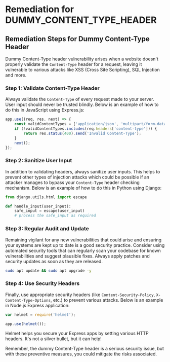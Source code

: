 # Remediation for DUMMY_CONTENT_TYPE_HEADER

## Remediation Steps for Dummy Content-Type Header

Dummy Content-Type header vulnerability arises when a website doesn't properly validate the `Content-Type` header for a request, leaving it vulnerable to various attacks like XSS (Cross Site Scripting), SQL Injection and more.

### Step 1: Validate Content-Type Header
Always validate the `Content-Type` of every request made to your server. User input should never be trusted blindly. Below is an example of how to do this in JavaScript using Express.js:

```javascript
app.use((req, res, next) => {
    const validContentTypes = ['application/json', 'multipart/form-data'];
    if (!validContentTypes.includes(req.headers['content-type'])) {
        return res.status(400).send('Invalid Content-Type');
    }
    next();
});
```

### Step 2: Sanitize User Input
In addition to validating headers, always sanitize user inputs. This helps to prevent other types of injection attacks which could be possible if an attacker manages to bypass your `Content-Type` header checking mechanism.
Below is an example of how to do this in Python using Django:

```python
from django.utils.html import escape

def handle_input(user_input):
    safe_input = escape(user_input)
    # process the safe_input as required
```

### Step 3: Regular Audit and Update
Remaining vigilant for any new vulnerabilities that could arise and ensuring your systems are kept up to date is a good security practice. Consider using automated security tools that can regularly scan your codebase for known vulnerabilities and suggest plausible fixes. Always apply patches and security updates as soon as they are released.

```bash
sudo apt update && sudo apt upgrade -y
```

### Step 4: Use Security Headers
Finally, use appropriate security headers (like `Content-Security-Policy`, `X-Content-Type-Options`, etc.) to prevent various attacks. Below is an example in Node.js Express application:

```javascript
var helmet = require('helmet');

app.use(helmet());
```

Helmet helps you secure your Express apps by setting various HTTP headers. It's not a silver bullet, but it can help!

Remember, the dummy Content-Type header is a serious security issue, but with these preventive measures, you could mitigate the risks associated.